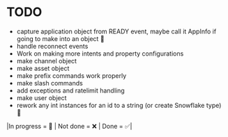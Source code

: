 # TODO

- capture application object from READY event, maybe call it AppInfo if going to make into an object :large_orange_diamond:
- handle reconnect events
- Work on making more intents and property configurations
- make channel object
- make asset object
- make prefix commands work properly
- make slash commands
- add exceptions and ratelimit handling
- make user object
- rework any int instances for an id to a string (or create Snowflake type) :large_orange_diamond:

|In progress = :large_orange_diamond: | Not done = :x: | Done = :white_check_mark:|